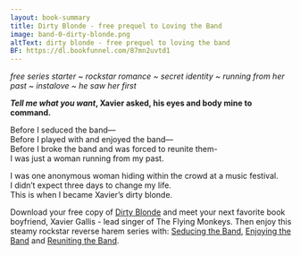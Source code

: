 ```yaml
---
layout: book-summary
title: Dirty Blonde - free prequel to Loving the Band
image: band-0-dirty-blonde.png
altText: dirty blonde - free prequel to loving the band
BF: https://dl.bookfunnel.com/87mn2uvtd1
---
```


_free series starter ~ rockstar romance ~ secret identity ~ running from her past ~ instalove ~ he saw her first_

**_Tell me what you want_, Xavier asked, his eyes and body mine to command.**

Before I seduced the band—<br>Before I played with and enjoyed the band—<br>Before I broke the band and was forced to reunite them-<br>I was just a woman running from my past.

I was one anonymous woman hiding within the crowd at a music festival.<br>I didn’t expect three days to change my life.<br>This is when I became Xavier’s dirty blonde.

Download your free copy of [Dirty Blonde](https://dl.bookfunnel.com/87mn2uvtd1 "Dirty Blonde") and meet your next favorite book boyfriend, Xavier Gallis - lead singer of The Flying Monkeys. Then enjoy this steamy rockstar reverse harem series with: [Seducing the Band](https://www.amazon.com/gp/product/B087YTB5J7/ "Seducing the Band"), [Enjoying the Band](https://www.amazon.com/gp/product/B089QVGGQV/ "Enjoying the Band") and [Reuniting the Band](https://www.amazon.com/gp/product/B08BK5PWL3/ "Reuniting the Band").

 